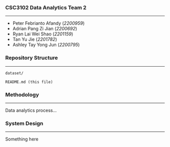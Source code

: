 ### CSC3102 Data Analytics Team 2
---
- Peter Febrianto Afandy (*2200959*) 
- Adrian Pang Zi Jian (*2200692*)
- Ryan Lai Wei Shao (*2201159*) 
- Tan Yu Jie (*2201782*)
- Ashley Tay Yong Jun (*2200795*)

### Repository Structure
---
```
dataset/ 

README.md (this file)
```

### Methodology
---
Data analytics process...

### System Design
---
Something here